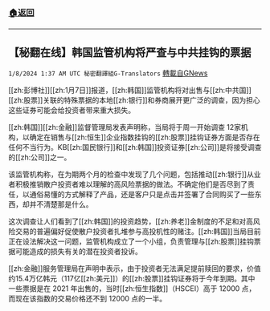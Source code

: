 ###  [:house:返回](README.md)
---


## 【秘翻在线】韩国监管机构将严查与中共挂钩的票据
`1/8/2024 1:37 AM UTC 秘密翻譯組G-Translators` [轉載自GNews](https://gnews.org/articles/2194956)

[[zh:彭博社]][[zh:1月7日]]报道，[[zh:韩国]]监管机构将对出售与[[zh:中共国]][[zh:股票]]关联的特殊票据的本地[[zh:银行]]和券商展开更广泛的调查，因为担心这些证券可能会给投资者带来重大损失。

[[zh:韩国]][[zh:金融]]监督管理局发表声明称，当局将于周一开始调查 12家机构，以确定在销售与[[zh:恒生]]企业指数挂钩的[[zh:股票]]挂钩证券方面是否存在任何不当行为。KB[[zh:国民银行]]和[[zh:韩国]]投资证券[[zh:公司]]是将接受调查的[[zh:公司]]之一。

该监管机构称，在为期两个月的检查中发现了几个问题，包括推动[[zh:银行]]从业者积极推销散户投资者难以理解的高风险票据的做法。不确定他们是否尽到了责任，以通俗易懂的方式解释了产品，还是客户只是点击并签署了合同购买了一些东西，却并不清楚那是什么。

这次调查让人们看到了[[zh:韩国]]的投资趋势，[[zh:养老]]金制度的不足和对高风险交易的普遍偏好促使散户投资者扎堆参与高投机性的赌注。[[zh:韩国]]当局目前正在设法解决这一问题，监管机构成立了一个小组，负责管理与[[zh:股票]]挂钩票据可能造成的损失有关的潜在投资者投诉。

[[zh:金融]]服务管理局在声明中表示，由于投资者无法满足提前赎回的要求，价值约15.4万亿韩元（117亿[[zh:美元]]）的[[zh:股票]]挂钩证券将于今年到期。其中一些票据是在 2021 年出售的，当时[[zh:恒生指数]]（HSCEI）高于 12000 点，而现在该指数的交易价格还不到 12000 点的一半。
